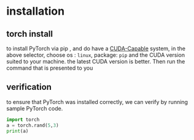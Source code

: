 # installation

## torch install
to install PyTorch via pip , and do have a [CUDA-Capable](https://developer.nvidia.com/cuda-zone) system, in the above selector, choose os : ``linux``, package: ``pip`` and the CUDA version suited to your machine. the latest CUDA version is better. Then run the command that is presented to you

## verification
to ensure that PyTorch was installed correctly, we can verify by running sample PyTorch code.

```python
import torch
a = torch.rand(5,3)
print(a)
```

